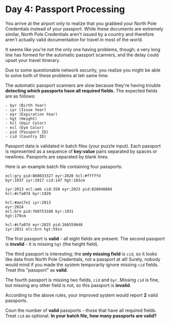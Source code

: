 # Day 4: Passport Processing

You arrive at the airport only to realize that you grabbed your North Pole 
Credentials instead of your passport. While these documents are extremely 
similar, North Pole Credentials aren't issued by a country and therefore 
aren't actually valid documentaiton for travel in most of the world.

It seems like you're not the only one having problems, though; a very long
line has formed for the automatic passport scanners, and the delay could 
upset your travel itinerary.

Due to some questionable network security, you realize you might be able to 
solve both of these problems at teh same time.

The automatic passport scanners are slow because they're having trouble
**detecting which passports have all required fields.** The expected fields are
as follows:

    - byr (Birth Year)
    - iyr (Issue Year)
    - eyr (Expiration Year)
    - hgt (Height)
    - hcl (Hair Color)
    - ecl (Eye Color)
    - pid (Passport ID)
    - cid (Country ID)

Passport data is validated in batch files (your puzzle input). Each passport
is represented as a sequence of **key:value** pairs separated by spaces or
newlines. Passports are separated by blank lines.

Here is an example batch file containing four passports:

```
ecl:gry pid:860033327 eyr:2020 hcl:#fffffd
byr:1937 iyr:2017 cid:147 hgt:183cm

iyr:2013 ecl:amb cid:350 eyr:2023 pid:028048884
hcl:#cfa07d byr:1929

hcl:#ae17e1 iyr:2013
eyr:2024
ecl:brn pid:760753108 byr:1931
hgt:179cm

hcl:#cfa07d eyr:2025 pid:166559648
iyr:2011 elc:brn hgt:59in
```

The first passport is **valid** - all eight fields are present. The second
passport is **invalid** - it is missing `hgt` (the height field).

The third passport is interesting; the **only missing field** is `cid`, so it
looks like data from North Pole Credentials, not a passport at all! Surely,
nobody would mind if you made the system temporarily ignore missing `cid`
fields. Treat this "passport" as **valid**.

The fourth passport is missing two fields, `cid` and `byr`. Missing `cid` is fine,
but missing any other field is not, so this passport is **invalid**.

According to the above rules, your improved system would report **2** valid
passports.

Coun the number of **valid** passports - those that have all required fields.
Treat `cid` as optional. **In your batch file, how many passports are valid?**

